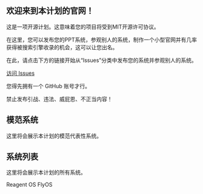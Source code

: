 ## 欢迎来到本计划的官网！

这是一项开源计划。这意味着您的项目将受到MIT开源许可协议。

在这里，您可以发布您的PPT系统，参观别人的系统，制作一个小型官网并有几率获得被搜索引擎收录的机会，这可以让您出名。

在此，请点击下方的链接开始从“Issues”分类中发布您的系统并参观别人的系统。

[访问 Issues ](https://github.com/NSC-MPPT/JesseGary-PowerPoint-OS-Web/issues)

您得先拥有一个 GitHub 账号才行。

禁止发布引战、违法、威屁恩、不正当内容！

## 模范系统

这里将会展示本计划的模范代表性系统。

## 系统列表

这里将会展示本计划的所有系统。

Reagent OS
FlyOS

